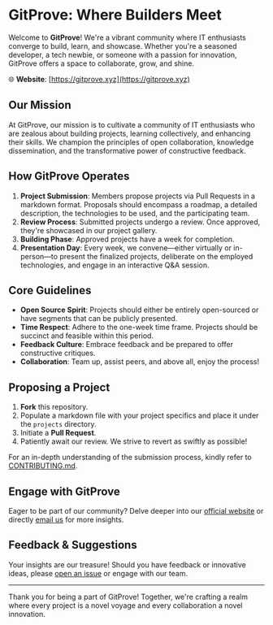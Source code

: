 # GitProve: Where Builders Meet

Welcome to **GitProve**! We're a vibrant community where IT enthusiasts converge to build, learn, and showcase. Whether you're a seasoned developer, a tech newbie, or someone with a passion for innovation, GitProve offers a space to collaborate, grow, and shine.

🌐 **Website**: [https://gitprove.xyz](https://gitprove.xyz)

## Our Mission

At GitProve, our mission is to cultivate a community of IT enthusiasts who are zealous about building projects, learning collectively, and enhancing their skills. We champion the principles of open collaboration, knowledge dissemination, and the transformative power of constructive feedback.

## How GitProve Operates

1. **Project Submission**: Members propose projects via Pull Requests in a markdown format. Proposals should encompass a roadmap, a detailed description, the technologies to be used, and the participating team.
2. **Review Process**: Submitted projects undergo a review. Once approved, they're showcased in our project gallery.
3. **Building Phase**: Approved projects have a week for completion.
4. **Presentation Day**: Every week, we convene—either virtually or in-person—to present the finalized projects, deliberate on the employed technologies, and engage in an interactive Q&A session.

## Core Guidelines

- **Open Source Spirit**: Projects should either be entirely open-sourced or have segments that can be publicly presented.
- **Time Respect**: Adhere to the one-week time frame. Projects should be succinct and feasible within this period.
- **Feedback Culture**: Embrace feedback and be prepared to offer constructive critiques.
- **Collaboration**: Team up, assist peers, and above all, enjoy the process!

## Proposing a Project

1. **Fork** this repository.
2. Populate a markdown file with your project specifics and place it under the `projects` directory.
3. Initiate a **Pull Request**.
4. Patiently await our review. We strive to revert as swiftly as possible!

For an in-depth understanding of the submission process, kindly refer to [CONTRIBUTING.md](CONTRIBUTING.md).

## Engage with GitProve

Eager to be part of our community? Delve deeper into our [official website](https://gitprove.xyz) or directly [email us](mailto:#) for more insights.

## Feedback & Suggestions

Your insights are our treasure! Should you have feedback or innovative ideas, please [open an issue](https://github.com/Git-Prove/GitProve-Projects/issues) or engage with our team.

---

Thank you for being a part of GitProve! Together, we're crafting a realm where every project is a novel voyage and every collaboration a novel innovation.
